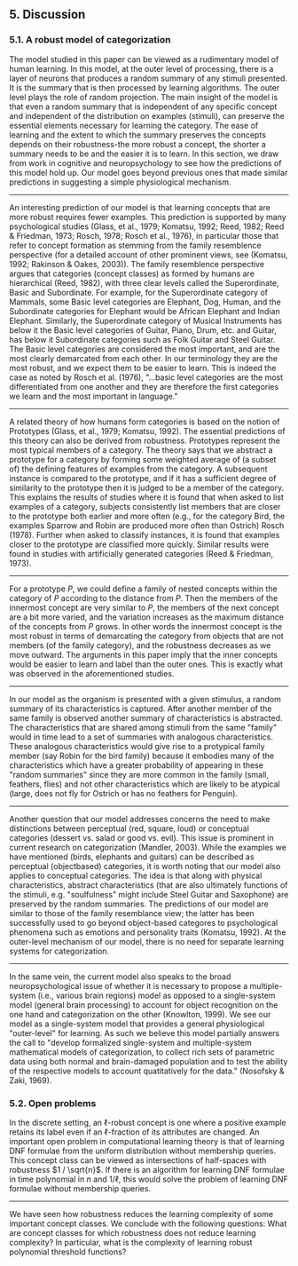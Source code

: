 

## 5. Discussion

### 5.1. A robust model of categorization

The model studied in this paper can be viewed as a rudimentary model of human learning. In this model, at the outer level of processing, there is a layer of neurons that produces a random summary of any stimuli presented. It is the summary that is then processed by learning algorithms. The outer level plays the role of random projection. The main insight of the model is that even a random summary that is independent of any specific concept and independent of the distribution on examples (stimuli), can preserve the essential elements necessary for learning the category. The ease of learning and the extent to which the summary preserves the concepts depends on their robustness-the more robust a concept, the shorter a summary needs to be and the easier it is to learn. In this section, we draw from work in cognitive and neuropsychology to see how the predictions of this model hold up. Our model goes beyond previous ones that made similar predictions in suggesting a simple physiological mechanism.

---

An interesting prediction of our model is that learning concepts that are more robust requires fewer examples. This prediction is supported by many psychological studies (Glass, et al., 1979; Komatsu, 1992; Reed, 1982; Reed \& Friedman, 1973; Rosch, 1978; Rosch et al., 1976), in particular those that refer to concept formation as stemming from the family resemblence perspective (for a detailed account of other prominent views, see (Komatsu, 1992; Rakinson \& Oakes, 2003)). The family resemblence perspective argues that categories (concept classes) as formed by humans are hierarchical (Reed, 1982), with three clear levels called the Superordinate, Basic and Subordinate. For example, for the Superordinate category of Mammals, some Basic level categories are Elephant, Dog, Human, and the Subordinate categories for Elephant would be African Elephant and Indian Elephant. Similarly, the Superordinate category of Musical Instruments has below it the Basic level categories of Guitar, Piano, Drum, etc. and Guitar, has below it Subordinate categories such as Folk Guitar and Steel Guitar. The Basic level categories are considered the most important, and are the most clearly demarcated from each other. In our terminology they are the most robust, and we expect them to be easier to learn. This is indeed the case as noted by Rosch et al. (1976), "...basic level categories are the most differentiated from one another and they are therefore the first categories we learn and the most important in language."

---

A related theory of how humans form categories is based on the notion of Prototypes (Glass, et al., 1979; Komatsu, 1992). The essential predictions of this theory can also be derived from robustness. Prototypes represent the most typical members of a category. The theory says that we abstract a prototype for a category by forming some weighted average of (a subset of) the defining features of examples from the category. A subsequent instance is compared to the prototype, and if it has a sufficient degree of similarity to the prototype then it is judged to be a member of the category. This explains the results of studies where it is found that when asked to list examples of a category, subjects consistently list members that are closer to the prototype both earlier and more often (e.g., for the category Bird, the examples Sparrow and Robin are produced more often than Ostrich) Rosch (1978). Further when asked to classify instances, it is found that examples closer to the prototype are classified more quickly. Similar results were found in studies with artificially generated categories (Reed \& Friedman, 1973).

---

For a prototype $P$, we could define a family of nested concepts within the category of $P$ according to the distance from $P$. Then the members of the innermost concept are very similar to $P$, the members of the next concept are a bit more varied, and the variation increases as the maximum distance of the concepts from $P$ grows. In other words the innermost concept is the most robust in terms of demarcating the category from objects that are not members (of the family category), and the robustness decreases as we move outward. The arguments in this paper imply that the inner concepts would be easier to learn and label than the outer ones. This is exactly what was observed in the aforementioned studies.

---

In our model as the organism is presented with a given stimulus, a random summary of its characteristics is captured. After another member of the same family is observed another summary of characteristics is abstracted. The characteristics that are shared among stimuli from the same "family" would in time lead to a set of summaries with analogous characteristics. These analogous characteristics would give rise to a protypical family member (say Robin for the bird family) because it embodies many of the characteristics which have a greater probability of appearing in these "random summaries" since they are more common in the family (small, feathers, flies) and not other characteristics which are likely to be atypical (large, does not fly for Ostrich or has no feathers for Penguin).

---

Another question that our model addresses concerns the need to make distinctions between perceptual (red, square, loud) or conceptual categories (dessert vs. salad or good vs. evil). This issue is prominent in current research on categorization (Mandler, 2003). While the examples we have mentioned (birds, elephants and guitars) can be described as perceptual (objectbased) categories, it is worth noting that our model also applies to conceptual categories. The idea is that along with physical characteristics, abstract characteristics (that are also ultimately functions of the stimuli, e.g. "soulfulness" might include Steel Guitar and Saxophone) are preserved by the random summaries. The predictions of our model are similar to those of the family resemblance view; the latter has been successfully used to go beyond object-based categores to psychological phenomena such as emotions and personality traits (Komatsu, 1992). At the outer-level mechanism of our model, there is no need for separate learning systems for categorization.

---

In the same vein, the current model also speaks to the broad neuropsychological issue of whether it is necessary to propose a multiple-system (i.e., various brain regions) model as opposed to a single-system model (general brain processing) to account for object recognition on the one hand and categorization on the other (Knowlton, 1999). We see our model as a single-system model that provides a general physiological "outer-level" for learning. As such we believe this model partially answers the call to "develop formalized single-system and multiple-system mathematical models of categorization, to collect rich sets of parametric data using both normal and brain-damaged population and to test the ability of the respective models to account quatitatively for the data." (Nosofsky \& Zaki, 1969).

### 5.2. Open problems

In the discrete setting, an $\ell$-robust concept is one where a positive example retains its label even if an $\ell$-fraction of its attributes are changed. An important open problem in computational learning theory is that of learning DNF formulae from the uniform distribution without membership queries. This concept class can be viewed as intersections of half-spaces with robustness $1 / \sqrt{n}$. If there is an algorithm for learning DNF formulae in time polynomial in $n$ and $1 / \ell$, this would solve the problem of learning DNF formulae without membership queries.

---

We have seen how robustness reduces the learning complexity of some important concept classes. We conclude with the following questions: What are concept classes for which robustness does not reduce learning complexity? In particular, what is the complexity of learning robust polynomial threshold functions?

